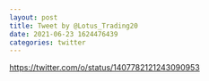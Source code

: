 ```yaml
--- 
layout: post 
title: Tweet by @Lotus_Trading20 
date: 2021-06-23 1624476439 
categories: twitter 
--- 
```

https://twitter.com/o/status/1407782121243090953